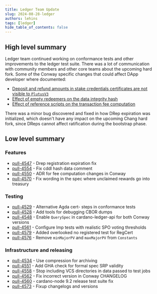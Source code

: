 ```yaml
---
title: Ledger Team Update
slug: 2024-08-28-ledger
authors: lehins
tags: [ledger]
hide_table_of_contents: false
---
```


## High level summary

Ledger team continued working on conformance tests and other improvements to the ledger test suite. There was a lot of communication with community members and other core teams about the upcoming hard fork. Some of the Conway specific changes that could affect DApp developer where documented:

* [Deposit and refund amounts in stake credentials certificates are not visible to `PlutusV3`](https://github.com/IntersectMBO/cardano-ledger/issues/4571)
* [Effect of empty redeemers on the data integrity hash](https://github.com/IntersectMBO/cardano-ledger/pull/4554)
* [Effect of reference scripts on the transaction fee computation](https://github.com/IntersectMBO/cardano-ledger/blob/master/docs/adr/2024-08-14_009-refscripts-fee-change.md)

There was a minor bug discovered and fixed in how DRep expiration was initialized, which doesn't have any impact on the upcoming Chang hard fork, since DReps cannot affect ratification during the bootstrap phase.

## Low level summary

### Features

* [pull-4547] - Drep registration expiration fix
* [pull-4554] - Fix cddl hash data comment
* [pull-4550] - ADR for fee computation changes in Conway
* [pull-4570] - Fix wording in the spec where unclaimed rewards go into treasury

### Testing

* [pull-4529] - Alternative Agda cert- steps in conformance tests
* [pull-4528] - Add tools for debugging CBOR dumps
* [pull-4548] - Enable `QuerySpec` in cardano-ledger-api for both Conway versions
* [pull-4561] - Configure Imp tests with realistic SPO voting thresholds
* [pull-4579] - Added overlooked no registered test for RegCert
* [pull-4576] - Remove `minMajorPV` and `maxMajorPV` from `Constants`

### Infrastructure and releasing

* [pull-4534] - Use compression for archiving
* [pull-4551] - Add GHA check for formal spec SRP validity
* [pull-4558] - Stop including VCS directories in data passed to test jobs
* [pull-4562] - Fix incorrect version in Conway CHANGELOG
* [pull-4560] - cardano-node 9.2 release test suite fix
* [pull-4573] - Fixup changelogs and versions

[pull-4534]: https://github.com/IntersectMBO/cardano-ledger/pull/4534
[pull-4548]: https://github.com/IntersectMBO/cardano-ledger/pull/4548
[pull-4551]: https://github.com/IntersectMBO/cardano-ledger/pull/4551
[pull-4547]: https://github.com/IntersectMBO/cardano-ledger/pull/4547
[pull-4550]: https://github.com/IntersectMBO/cardano-ledger/pull/4550
[pull-4554]: https://github.com/IntersectMBO/cardano-ledger/pull/4554
[pull-4529]: https://github.com/IntersectMBO/cardano-ledger/pull/4529
[pull-4558]: https://github.com/IntersectMBO/cardano-ledger/pull/4558
[pull-4562]: https://github.com/IntersectMBO/cardano-ledger/pull/4562
[pull-4560]: https://github.com/IntersectMBO/cardano-ledger/pull/4560
[pull-4528]: https://github.com/IntersectMBO/cardano-ledger/pull/4528
[pull-4573]: https://github.com/IntersectMBO/cardano-ledger/pull/4573
[pull-4570]: https://github.com/IntersectMBO/cardano-ledger/pull/4570
[pull-4561]: https://github.com/IntersectMBO/cardano-ledger/pull/4561
[pull-4579]: https://github.com/IntersectMBO/cardano-ledger/pull/4579
[pull-4576]: https://github.com/IntersectMBO/cardano-ledger/pull/4576
